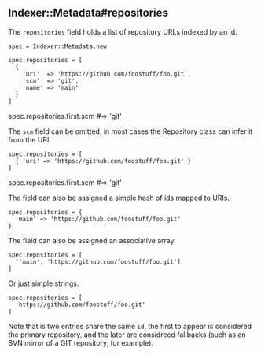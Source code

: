 ## Indexer::Metadata#repositories

The `repositories` field holds a list of repository URLs indexed by an id.

    spec = Indexer::Metadata.new

    spec.repositories = [
      {
        'uri'  => 'https://github.com/foostuff/foo.git',
        'scm'  => 'git',
        'name' => 'main'
      }
    ]

   spec.repositories.first.scm  #=> 'git'

The `scm` field can be omitted, in most cases the Repository class can infer
it from the URI.

    spec.repositories = [
      { 'uri' => 'https://github.com/foostuff/foo.git' }
    ]

   spec.repositories.first.scm  #=> 'git'

The field can also be assigned a simple hash of ids mapped to URIs.

    spec.repositories = {
      'main' => 'https://github.com/foostuff/foo.git'
    }

The field can also be assigned an associative array.

    spec.repositories = [
      ['main', 'https://github.com/foostuff/foo.git']
    ]

Or just simple strings.

    spec.repositories = [
      'https://github.com/foostuff/foo.git'
    ]

Note that is two entries share the same `id`, the first to appear is considered
the primary repository, and the later are considreed fallbacks (such as an SVN
mirror of a GIT repository, for example).

